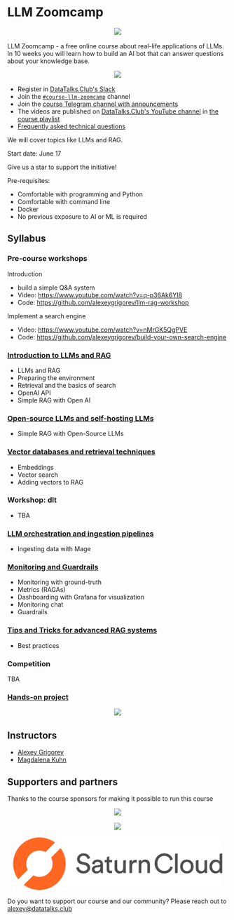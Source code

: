 # LLM Zoomcamp 
<p align="center">
  <img src="images/llm-zoomcamp.jpg"  />
</p>



LLM Zoomcamp - a free online course about real-life applications of LLMs. In 10 weeks you will learn how to build an AI bot that can answer questions about your 
knowledge base.


<p align="center">
  <a href="https://airtable.com/appPPxkgYLH06Mvbw/shr7WtxHEPXxaui0Q"><img src="https://user-images.githubusercontent.com/875246/185755203-17945fd1-6b64-46f2-8377-1011dcb1a444.png" height="50" /></a>
</p>

- Register in [DataTalks.Club's Slack](https://datatalks.club/slack.html)
- Join the [`#course-llm-zoomcamp`](https://app.slack.com/client/T01ATQK62F8/C06TEGTGM3J) channel
- Join the [course Telegram channel with announcements](https://t.me/llm_zoomcamp)
- The videos are published on [DataTalks.Club's YouTube channel](https://www.youtube.com/c/DataTalksClub) in [the course playlist](https://www.youtube.com/playlist?list=PL3MmuxUbc_hKiIVNf7DeEt_tGjypOYtKV)
- [Frequently asked technical questions](https://docs.google.com/document/d/1m2KexowAXTmexfC5rVTCSnaShvdUQ8Ag2IEiwBDHxN0/edit?usp=sharing)


We will cover topics like LLMs and RAG.

Start date: June 17

Give us a star to support the initiative! 

Pre-requisites:

* Comfortable with programming and Python
* Comfortable with command line
* Docker
* No previous exposure to AI or ML is required


## Syllabus

### Pre-course workshops

Introduction

* build a simple Q&A system 
* Video: https://www.youtube.com/watch?v=q-p36Ak6YI8
* Code: https://github.com/alexeygrigorev/llm-rag-workshop

Implement a search engine

* Video: https://www.youtube.com/watch?v=nMrGK5QgPVE
* Code: https://github.com/alexeygrigorev/build-your-own-search-engine

### [Introduction to LLMs and RAG](01-intro/)

* LLMs and RAG
* Preparing the environment 
* Retrieval and the basics of search
* OpenAI API
* Simple RAG with Open AI

### [Open-source LLMs and self-hosting LLMs](02-open-source/)

* Simple RAG with Open-Source LLMs

### [Vector databases and retrieval techniques](03-vector-search/)

* Embeddings
* Vector search
* Adding vectors to RAG

### Workshop: dlt

* TBA

### [LLM orchestration and ingestion pipelines](04-orchestration/)

* Ingesting data with Mage

### [Monitoring and Guardrails](05-monitoring/)

* Monitoring with ground-truth
* Metrics (RAGAs)
* Dashboarding with Grafana for visualization
* Monitoring chat
* Guardrails


### [Tips and Tricks for advanced RAG systems](06-best-practices/)

* Best practices


### Competition

TBA

### [Hands-on project](project.md)

<p align="center">
  <a href="https://airtable.com/appPPxkgYLH06Mvbw/shr7WtxHEPXxaui0Q"><img src="https://user-images.githubusercontent.com/875246/185755203-17945fd1-6b64-46f2-8377-1011dcb1a444.png" height="50" /></a>
</p>

## Instructors

- [Alexey Grigorev](https://linkedin.com/in/agrigorev/)
- [Magdalena Kuhn](https://www.linkedin.com/in/magdalenakuhn/)



## Supporters and partners

Thanks to the course sponsors for making it possible to run this course

<p align="center">
  <a href="https://mage.ai/">
    <img height="120" src="https://github.com/DataTalksClub/data-engineering-zoomcamp/raw/main/images/mage.svg">
  </a>
</p>

<p align="center">
  <a href="https://dlthub.com/">
    <img height="80" src="https://github.com/DataTalksClub/data-engineering-zoomcamp/raw/main/images/dlthub.png">
  </a>
</p>

<p align="center">
  <a href="https://saturncloud.io/">
    <img height="120" src="images/saturn-cloud.png">
  </a>
</p>


Do you want to support our course and our community? Please reach out to [alexey@datatalks.club](alexey@datatalks.club)
